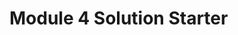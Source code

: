 <html>
<head>
  <meta charset="utf-8">
  <title>Module 4 Solution Starter</title>
  <script src="module4_solution/SpeakHello.js"></script>
  <script src="module4_solution/SpeakGoodBye.js"></script>
  <script src="module4_solution/script.js"></script>
</head>
<body>
  <h1>Module 4 Solution Starter</h1>
</body>
</html>
